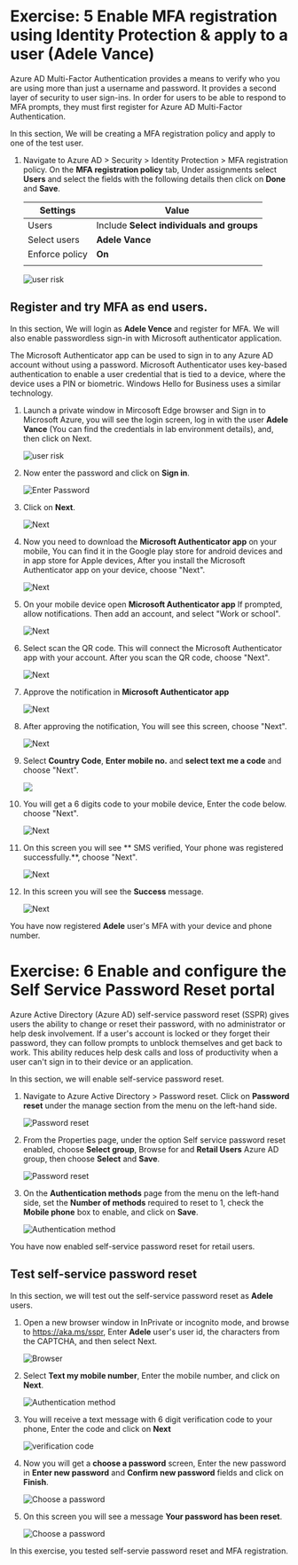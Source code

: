 # Exercise: 5 Enable MFA registration using Identity Protection & apply to a user (Adele Vance)




Azure AD Multi-Factor Authentication provides a means to verify who you are using more than just a username and password. It provides a second layer of security to user sign-ins. In order for users to be able to respond to MFA prompts, they must first register for Azure AD Multi-Factor Authentication.

In this section, We will be creating a MFA registration policy and apply to one of the test user.


1. Navigate to Azure AD > Security > Identity Protection > MFA registration policy. On the **MFA registration policy** tab, Under assignments select **Users** and select the fields with the following details then click on **Done** and **Save**.

    | Settings | Value |
    |--|--|
    | Users | Include  **Select individuals and groups**  |
    | Select users |   **Adele Vance**
    | Enforce policy | **On**  |
    | | |





	![](images/mfa-select-users.png "user risk")




## Register and try MFA as end users.

In this section, We will login as **Adele Vence** and register for MFA. We will also enable passwordless sign-in with Microsoft authenticator application. 

The Microsoft Authenticator app can be used to sign in to any Azure AD account without using a password. Microsoft Authenticator uses key-based authentication to enable a user credential that is tied to a device, where the device uses a PIN or biometric. Windows Hello for Business uses a similar technology.


1. Launch a private window in Mircosoft Edge browser and Sign in to Microsoft Azure, you will see the login screen, log in with the user **Adele Vance** (You can find the credentials in lab environment details), and, then click on Next.




	![](images/username-mfa.png "user risk")




2. Now enter the password and click on **Sign in**. 



    

	![](images/sign-in-mfa.png "Enter Password") 





3. Click on **Next**. 





	![](images/next-mfa.png "Next")




4. Now you need to download the **Microsoft Authenticator app** on your mobile, You can find it in the Google play store for android devices and in app store for Apple devices, After you install the Microsoft Authenticator app on your device, choose "Next".




	![](images/download-app.png "Next")





5. On your mobile device open **Microsoft Authenticator app** If prompted, allow notifications. Then add an account, and select "Work or school".





	![](images/next-app.png "Next")




6. Select scan the QR code. This will connect the Microsoft Authenticator app with your account. After you scan the QR code, choose "Next".





	![](images/qr-code.png "Next")



7. Approve the notification in **Microsoft Authenticator app**





	![](images/approve-mfa.png "Next")



8. After approving the notification, You will see this screen, choose "Next".





	![](images/after-approve-mfa.png "Next")




9. Select **Country Code**, **Enter mobile no.** and **select text me a code** and choose "Next".





	![](images/enter-mobile-no.png)





10. You will get a 6 digits code to your mobile device, Enter the code below. choose "Next".






	![](images/otp-no.png "Next")




11. On this screen you will see **  SMS verified, Your phone was registered successfully.**, choose "Next".





	![](images/otp-verified.png "Next")



12. In this screen you will see the **Success** message.





	![](images/success.png "Next")


You have now registered **Adele** user's MFA with your device and phone number. 

# Exercise: 6 Enable and configure the Self Service Password Reset portal




Azure Active Directory (Azure AD) self-service password reset (SSPR) gives users the ability to change or reset their password, with no administrator or help desk involvement. If a user's account is locked or they forget their password, they can follow prompts to unblock themselves and get back to work. This ability reduces help desk calls and loss of productivity when a user can't sign in to their device or an application.

In this section, we will enable self-service password reset. 


1. Navigate to Azure Active Directory > Password reset. Click on **Password reset** under the manage section from the menu on the left-hand side.





	![](images/sspr.png "Password reset")




2. From the Properties page, under the option Self service password reset enabled, choose **Select group**, Browse for and **Retail Users** Azure AD group, then choose **Select** and **Save**.






	![](images/sspr-select-grp.png "Password reset")




3. On the **Authentication methods** page from the menu on the left-hand side, set the **Number of methods** required to reset to 1, check the **Mobile phone** box to enable, and click on **Save**.






	![](images/sspr-auth-method.png "Authentication method")




You have now enabled self-service password reset for retail users. 

## Test self-service password reset


In this section, we will test out the self-service password reset as **Adele** users. 


1. Open a new browser window in InPrivate or incognito mode, and browse to https://aka.ms/sspr, Enter **Adele** user's user id, the characters from the CAPTCHA, and then select Next.





	![](images/sspr-browser.png "Browser")



2. Select **Text my mobile number**, Enter the mobile number, and click on **Next**.





	![](images/sspr-text.png "Authentication method")



3. You will receive a text message with 6 digit verification code to your phone, Enter the code and click on **Next**





	![](images/sspr-otp.png "verification code")



4. Now you will get a **choose a password** screen, Enter the new password in **Enter new password** and **Confirm new password** fields and click on **Finish**.





	![](images/sspr-password.png "Choose a password")




8. On this screen you will see a message **Your password has been reset**.





	![](images/sspr-reset.png "Choose a password")

In this exercise, you tested self-servie password reset and MFA registration. 